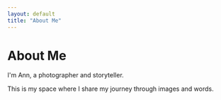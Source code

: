 ```yaml
---
layout: default
title: "About Me"
---
```


# About Me
I'm Ann, a photographer and storyteller.

This is my space where I share my journey through images and words.
